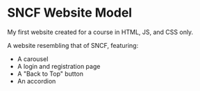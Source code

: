 # SNCF Website Model
My first website created for a course in HTML, JS, and CSS only.

A website resembling that of SNCF, featuring:

- A carousel
- A login and registration page
- A "Back to Top" button
- An accordion
